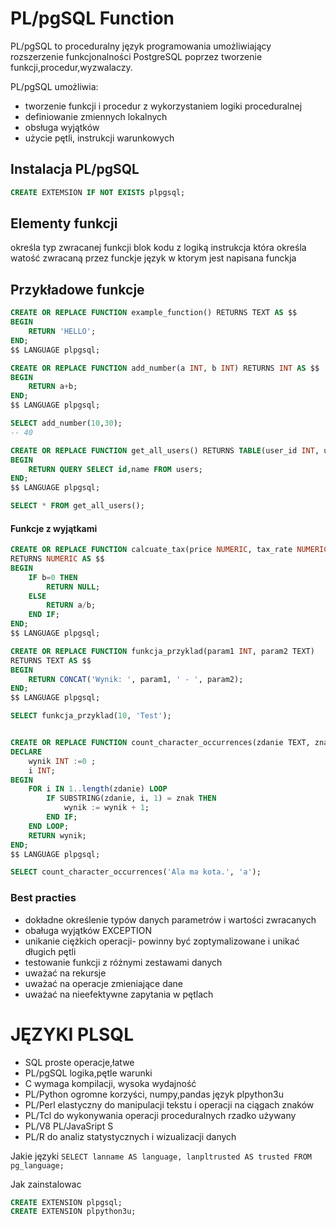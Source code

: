 # PL/pgSQL Function
PL/pgSQL to proceduralny język programowania umożliwiający rozszerzenie funkcjonalności PostgreSQL poprzez tworzenie funkcji,procedur,wyzwalaczy.

PL/pgSQL umożliwia:
- tworzenie funkcji i procedur z wykorzystaniem logiki proceduralnej
- definiowanie zmiennych lokalnych
- obsługa wyjątków
- użycie pętli, instrukcji warunkowych

## Instalacja PL/pgSQL

```sql
CREATE EXTEMSION IF NOT EXISTS plpgsql;
```

## Elementy funkcji
określa typ zwracanej funkcji
blok kodu z logiką
instrukcja która określa watość zwracaną przez funckje
język w ktorym jest napisana funckja

## Przykładowe funkcje
```sql
CREATE OR REPLACE FUNCTION example_function() RETURNS TEXT AS $$
BEGIN
    RETURN 'HELLO';
END;
$$ LANGUAGE plpgsql;
```

```sql
CREATE OR REPLACE FUNCTION add_number(a INT, b INT) RETURNS INT AS $$
BEGIN
    RETURN a+b;
END;
$$ LANGUAGE plpgsql;

SELECT add_number(10,30);
-- 40
```

```sql
CREATE OR REPLACE FUNCTION get_all_users() RETURNS TABLE(user_id INT, user_name TEXT) AS $$
BEGIN
    RETURN QUERY SELECT id,name FROM users;
END;
$$ LANGUAGE plpgsql;

SELECT * FROM get_all_users();
```
#### Funkcje z wyjątkami
```sql
CREATE OR REPLACE FUNCTION calcuate_tax(price NUMERIC, tax_rate NUMERIC DEFAULT 23) 
RETURNS NUMERIC AS $$
BEGIN
    IF b=0 THEN
        RETURN NULL;
    ELSE
        RETURN a/b;
    END IF;
END;
$$ LANGUAGE plpgsql;
```

```sql
CREATE OR REPLACE FUNCTION funkcja_przyklad(param1 INT, param2 TEXT)
RETURNS TEXT AS $$
BEGIN
    RETURN CONCAT('Wynik: ', param1, ' - ', param2);
END;
$$ LANGUAGE plpgsql;

SELECT funkcja_przyklad(10, 'Test');


```



```sql

CREATE OR REPLACE FUNCTION count_character_occurrences(zdanie TEXT, znak CHAR) RETURNS INT AS $$
DECLARE 
    wynik INT :=0 ;
    i INT;
BEGIN
    FOR i IN 1..length(zdanie) LOOP
        IF SUBSTRING(zdanie, i, 1) = znak THEN
            wynik := wynik + 1;
        END IF;
    END LOOP;
    RETURN wynik;
END;
$$ LANGUAGE plpgsql;

SELECT count_character_occurrences('Ala ma kota.', 'a');

```

### Best practies
- dokładne określenie typów danych parametrów i wartości zwracanych
- obaługa wyjątków EXCEPTION
- unikanie ciężkich operacji- powinny być zoptymalizowane i unikać długich pętli
- testowanie funkcji z różnymi zestawami danych
- uważać na rekursje 
- uważać na operacje zmieniające dane
- uważać na nieefektywne zapytania w pętlach

# JĘZYKI PLSQL
- SQL       proste operacje,łatwe
- PL/pgSQL  logika,pętle warunki
- C         wymaga kompilacji, wysoka wydajność
- PL/Python ogromne korzyści, numpy,pandas język plpython3u
- PL/Perl   elastyczny do manipulacji tekstu i operacji na ciągach znaków
- PL/Tcl    do wykonywania operacji proceduralnych rzadko używany
- PL/V8 PL/JavaSript    S
- PL/R      do analiz statystycznych i wizualizacji danych

Jakie języki
`SELECT lanname AS language, lanpltrusted AS trusted FROM pg_language;`

Jak zainstalowac

```sql
CREATE EXTENSION plpgsql;
CREATE EXTENSION plpython3u;
```